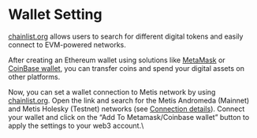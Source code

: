 # Wallet Setting

[chainlist.org](https://chainlist.org/) allows users to search for different digital tokens and easily connect to EVM-powered networks.&#x20;

After creating an Ethereum wallet using solutions like [MetaMask](https://metamask.io/) or [CoinBase wallet](https://www.coinbase.com/wallet), you can transfer coins and spend your digital assets on other platforms.&#x20;

Now, you can set a wallet connection to Metis network by using[ chainlist.org](https://chainlist.org/). Open the link and search for the Metis Andromeda (Mainnet) and Metis Holesky (Testnet) networks (see [Connection details](connection-details.md)). Connect your wallet and click on the “Add To Metamask/Coinbase wallet” button to apply the settings to your web3 account.\
